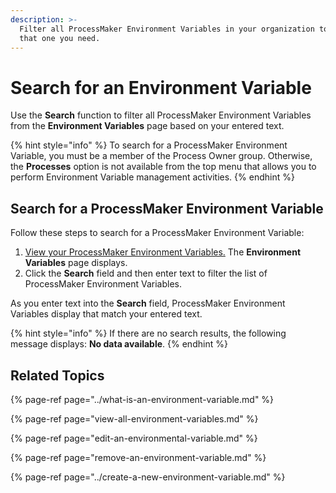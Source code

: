 ```yaml
---
description: >-
  Filter all ProcessMaker Environment Variables in your organization to find
  that one you need.
---
```


# Search for an Environment Variable

Use the **Search** function to filter all ProcessMaker Environment Variables from the **Environment Variables** page based on your entered text.

{% hint style="info" %}
To search for a ProcessMaker Environment Variable, you must be a member of the Process Owner group. Otherwise, the **Processes** option is not available from the top menu that allows you to perform Environment Variable management activities.
{% endhint %}

## Search for a ProcessMaker Environment Variable

Follow these steps to search for a ProcessMaker Environment Variable:

1. [View your ProcessMaker Environment Variables.](view-all-environment-variables.md) The **Environment Variables** page displays.
2. Click the **Search** field and then enter text to filter the list of ProcessMaker Environment Variables.

As you enter text into the **Search** field, ProcessMaker Environment Variables display that match your entered text.

{% hint style="info" %}
If there are no search results, the following message displays: **No data available**.
{% endhint %}

## Related Topics

{% page-ref page="../what-is-an-environment-variable.md" %}

{% page-ref page="view-all-environment-variables.md" %}

{% page-ref page="edit-an-environmental-variable.md" %}

{% page-ref page="remove-an-environment-variable.md" %}

{% page-ref page="../create-a-new-environment-variable.md" %}

